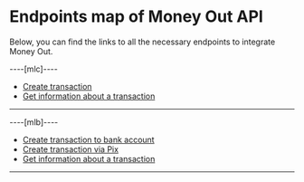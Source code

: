 # Endpoints map of Money Out API

Below, you can find the links to all the necessary endpoints to integrate Money Out.

----[mlc]----
* [Create transaction](/developers/en/reference/money-out/bank-transfer-mlc/post)
* [Get information about a transaction](/developers/en/reference/money-out/get-transaction/get)
------------ 

----[mlb]----
* [Create transaction to bank account](/developers/en/reference/money-out/bank-transfer-mlb/post)
* [Create transaction via Pix](/developers/en/reference/money-out/pix-transfer/post)
* [Get information about a transaction](/developers/en/reference/money-out/get-transaction/get)
------------ 